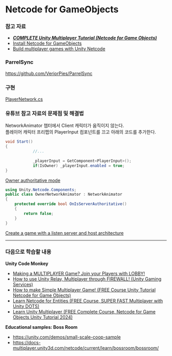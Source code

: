 # Netcode for GameObjects

### 참고 자료
* [***COMPLETE Unity Multiplayer Tutorial (Netcode for Game Objects)***](https://www.youtube.com/watch?v=3yuBOB3VrCk)  
* [Install Netcode for GameObjects](https://docs-multiplayer.unity3d.com/netcode/current/installation/)  
* [Build multiplayer games with Unity Netcode](https://unity.com/products/netcode)  

### ParrelSync
https://github.com/VeriorPies/ParrelSync

### 구현
[PlayerNetwork.cs](https://github.com/junseobma/netcode-for-gameobjects-0/blob/main/Assets/_MaJunseob/Scripts/PlayerNetwork.cs)

### 유튜브 참고 자료의 문제점 및 해결법
NetworkAnimator 챕터에서 Client 캐릭터가 움직이지 않는다.  
플레이어 캐릭터 프리팹의 PlayerInput 컴포넌트를 끄고 아래의 코드를 추가한다.
```C#
void Start()
{
            //...
            
            _playerInput = GetComponent<PlayerInput>();
            if(IsOwner) _playerInput.enabled = true;
}
```

[Owner authoritative mode](https://docs-multiplayer.unity3d.com/netcode/current/components/networkanimator/#owner-authoritative-mode)
```C#
using Unity.Netcode.Components;
public class OwnerNetworkAnimator : NetworkAnimator
{
    protected override bool OnIsServerAuthoritative()
    {
        return false;
    }
}
```

[Create a game with a listen server and host architecture](https://docs-multiplayer.unity3d.com/netcode/current/learn/listen-server-host-architecture/)

---------------------------------------------------
### 다음으로 학습할 내용
**Unity Code Monkey**  
* [Making a MULTIPLAYER Game? Join your Players with LOBBY!](https://www.youtube.com/watch?v=-KDlEBfCBiU)  
* [How to use Unity Relay, Multiplayer through FIREWALL! (Unity Gaming Services)](https://www.youtube.com/watch?v=msPNJ2cxWfw)  
* [How to make Simple Multiplayer Game! (FREE Course Unity Tutorial Netcode for Game Objects)](https://www.youtube.com/watch?v=YmUnXsOp_t0)  
* [Learn Netcode for Entities (FREE Course, SUPER FAST Multiplayer with Unity DOTS)](https://www.youtube.com/watch?v=-3EVvJ8kr1U)  
* [Learn Unity Multiplayer (FREE Complete Course, Netcode for Game Objects Unity Tutorial 2024)](https://www.youtube.com/watch?v=7glCsF9fv3s&list=PLzDRvYVwl53sSmEcIgZyDzrc0Smpq_9fN&index=1)  

**Educational samples: Boss Room**  
* https://unity.com/demos/small-scale-coop-sample  
* https://docs-multiplayer.unity3d.com/netcode/current/learn/bossroom/bossroom/  
